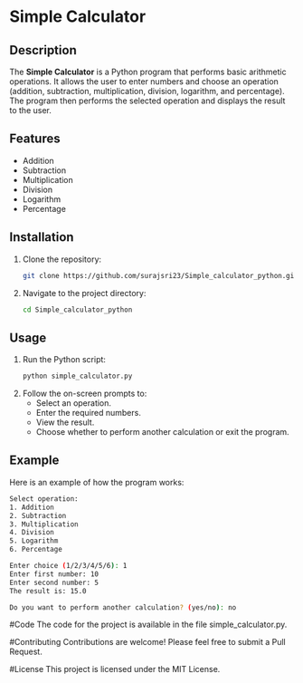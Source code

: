 # Simple Calculator

## Description
The **Simple Calculator** is a Python program that performs basic arithmetic operations. It allows the user to enter numbers and choose an operation (addition, subtraction, multiplication, division, logarithm, and percentage). The program then performs the selected operation and displays the result to the user.

## Features
- Addition
- Subtraction
- Multiplication
- Division
- Logarithm
- Percentage

## Installation
1. Clone the repository:
    ```sh
    git clone https://github.com/surajsri23/Simple_calculator_python.git
    ```
2. Navigate to the project directory:
    ```sh
    cd Simple_calculator_python
    ```

## Usage
1. Run the Python script:
    ```sh
    python simple_calculator.py
    ```
2. Follow the on-screen prompts to:
    - Select an operation.
    - Enter the required numbers.
    - View the result.
    - Choose whether to perform another calculation or exit the program.

## Example
Here is an example of how the program works:
```sh
Select operation:
1. Addition
2. Subtraction
3. Multiplication
4. Division
5. Logarithm
6. Percentage

Enter choice (1/2/3/4/5/6): 1
Enter first number: 10
Enter second number: 5
The result is: 15.0

Do you want to perform another calculation? (yes/no): no
```

#Code
The code for the project is available in the file simple_calculator.py.

#Contributing
Contributions are welcome! Please feel free to submit a Pull Request.

#License
This project is licensed under the MIT License.
